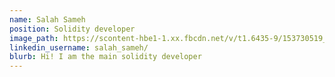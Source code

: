 ```yaml
---
name: Salah Sameh
position: Solidity developer
image_path: https://scontent-hbe1-1.xx.fbcdn.net/v/t1.6435-9/153730519_3864054730322523_2676931072357661964_n.jpg?_nc_cat=103&ccb=1-5&_nc_sid=09cbfe&_nc_ohc=zQ8Cx4DYVuwAX_b5Kzj&tn=DT8XY43-XSA0niLG&_nc_ht=scontent-hbe1-1.xx&oh=00_AT9Lwh5gJ4vorGPPnxrbD3HVUADIU9oSnFyXatlfNaKZoA&oe=61E5A4A3
linkedin_username: salah_sameh/
blurb: Hi! I am the main solidity developer
---
```

